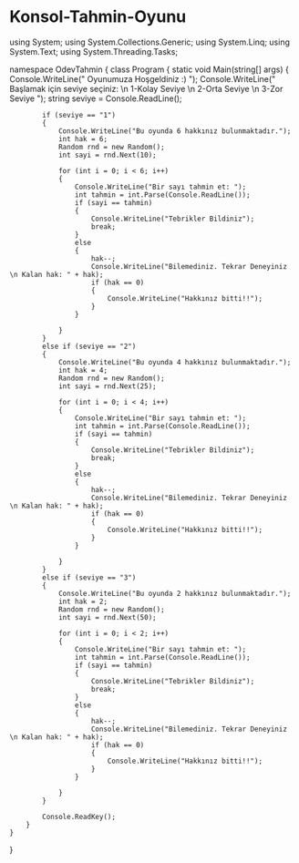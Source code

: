 # Konsol-Tahmin-Oyunu

using System;
using System.Collections.Generic;
using System.Linq;
using System.Text;
using System.Threading.Tasks;

namespace OdevTahmin
{
    class Program
    {
        static void Main(string[] args)
        {
            Console.WriteLine(" Oyunumuza Hoşgeldiniz :) ");
            Console.WriteLine(" Başlamak için seviye seçiniz: \n 1-Kolay Seviye \n 2-Orta Seviye \n 3-Zor Seviye ");
            string seviye = Console.ReadLine();
            

            if (seviye == "1")
            {
                Console.WriteLine("Bu oyunda 6 hakkınız bulunmaktadır.");
                int hak = 6;
                Random rnd = new Random();
                int sayi = rnd.Next(10);

                for (int i = 0; i < 6; i++)
                {
                    Console.WriteLine("Bir sayı tahmin et: ");
                    int tahmin = int.Parse(Console.ReadLine());
                    if (sayi == tahmin)
                    {
                        Console.WriteLine("Tebrikler Bildiniz");
                        break;
                    }
                    else
                    {
                        hak--;
                        Console.WriteLine("Bilemediniz. Tekrar Deneyiniz \n Kalan hak: " + hak);
                        if (hak == 0)
                        {
                            Console.WriteLine("Hakkınız bitti!!");
                        }
                    }

                }
            }
            else if (seviye == "2")
            {
                Console.WriteLine("Bu oyunda 4 hakkınız bulunmaktadır.");
                int hak = 4;
                Random rnd = new Random();
                int sayi = rnd.Next(25);

                for (int i = 0; i < 4; i++)
                {
                    Console.WriteLine("Bir sayı tahmin et: ");
                    int tahmin = int.Parse(Console.ReadLine());
                    if (sayi == tahmin)
                    {
                        Console.WriteLine("Tebrikler Bildiniz");
                        break;
                    }
                    else
                    {
                        hak--;
                        Console.WriteLine("Bilemediniz. Tekrar Deneyiniz \n Kalan hak: " + hak);
                        if (hak == 0)
                        {
                            Console.WriteLine("Hakkınız bitti!!");
                        }
                    }

                }
            }
            else if (seviye == "3")
            {
                Console.WriteLine("Bu oyunda 2 hakkınız bulunmaktadır.");
                int hak = 2;
                Random rnd = new Random();
                int sayi = rnd.Next(50);

                for (int i = 0; i < 2; i++)
                {
                    Console.WriteLine("Bir sayı tahmin et: ");
                    int tahmin = int.Parse(Console.ReadLine());
                    if (sayi == tahmin)
                    {
                        Console.WriteLine("Tebrikler Bildiniz");
                        break;
                    }
                    else
                    {
                        hak--;
                        Console.WriteLine("Bilemediniz. Tekrar Deneyiniz \n Kalan hak: " + hak);
                        if (hak == 0)
                        {
                            Console.WriteLine("Hakkınız bitti!!");
                        }
                    }

                }
            }

            Console.ReadKey();
        }
    }
}

